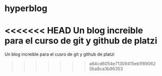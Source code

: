 # hyperblog
<<<<<<< HEAD
Un blog increible para el curso de git y github de platzi
=======
Un blog increible para el cusro de git y github de platzi
>>>>>>> a64cd6054e71309415eb1f890620ba8ca3b96353
